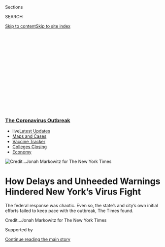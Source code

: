 <div id="app">

<div>

<div>

<div>

<div class="NYTAppHideMasthead css-ikk3s8 e1suatyy0">

<div class="section css-133zg39 e1suatyy2">

<div class="css-eph4ug er09x8g0">

<div class="css-6n7j50">

</div>

<span class="css-1dv1kvn">Sections</span>

<div class="css-10488qs">

<span class="css-1dv1kvn">SEARCH</span>

</div>

[Skip to content](#site-content)[Skip to site
index](#site-index)

</div>

<div class="css-10698na e1huz5gh0">

</div>

</div>

</div>

</div>

<div data-aria-hidden="false">

<div id="site-content" data-role="main">

<div>

<div class="css-1aor85t" style="opacity:0.000000001;z-index:-1;visibility:hidden">

<div class="css-1hqnpie">

<div class="css-epjblv">

<span class="css-17xtcya">[New
York](/section/nyregion)</span><span class="css-x15j1o">|</span><span class="css-fwqvlz">How
Delays and Unheeded Warnings Hindered New York’s Virus
Fight</span>

</div>

<div class="css-k008qs">

<div class="css-1iwv8en">

<span class="css-18z7m18"></span>

<div>

</div>

</div>

<span class="css-1n6z4y">https://nyti.ms/2Xk7ByE</span>

<div class="css-1705lsu">

<div class="css-4xjgmj">

<div class="css-4skfbu" data-role="toolbar" data-aria-label="Social Media Share buttons, Save button, and Comments Panel with current comment count" data-testid="share-tools">

  - 
  - 
  - 
  - 
    
    <div class="css-6n7j50">
    
    </div>

  - 
  - 

</div>

</div>

</div>

</div>

</div>

</div>

<div class="css-11qgg8s">

<div class="css-l9svim">

### [<span class="css-pa1jbp"><span class="css-1rxm0ex">The Coronavirus</span><span class="css-1rxm0ex"> Outbreak</span></span>](https://www.nytimes3xbfgragh.onion/news-event/coronavirus?name=styln-coronavirus-national&region=TOP_BANNER&variant=undefined&block=storyline_menu_recirc&action=click&pgtype=Article&impression_id=05e7ce30-e3a8-11ea-ab24-c151c34c6c9f)

  - <span class="css-ousu42"><span class="css-12clwdu">live</span>[Latest
    Updates](https://www.nytimes3xbfgragh.onion/2020/08/21/world/covid-19-coronavirus.html?name=styln-coronavirus-national&region=TOP_BANNER&variant=undefined&block=storyline_menu_recirc&action=click&pgtype=Article&impression_id=05e7ce31-e3a8-11ea-ab24-c151c34c6c9f)</span>
  - <span class="css-ousu42">[Maps and
    Cases](https://www.nytimes3xbfgragh.onion/interactive/2020/us/coronavirus-us-cases.html?name=styln-coronavirus-national&region=TOP_BANNER&variant=undefined&block=storyline_menu_recirc&action=click&pgtype=Article&impression_id=05e7ce32-e3a8-11ea-ab24-c151c34c6c9f)</span>
  - <span class="css-ousu42">[Vaccine
    Tracker](https://www.nytimes3xbfgragh.onion/interactive/2020/science/coronavirus-vaccine-tracker.html?name=styln-coronavirus-national&region=TOP_BANNER&variant=undefined&block=storyline_menu_recirc&action=click&pgtype=Article&impression_id=05e7ce33-e3a8-11ea-ab24-c151c34c6c9f)</span>
  - <span class="css-ousu42">[Colleges
    Closing](https://www.nytimes3xbfgragh.onion/2020/08/19/us/colleges-closing-covid.html?name=styln-coronavirus-national&region=TOP_BANNER&variant=undefined&block=storyline_menu_recirc&action=click&pgtype=Article&impression_id=05e7f540-e3a8-11ea-ab24-c151c34c6c9f)</span>
  - <span class="css-ousu42">[Economy](https://www.nytimes3xbfgragh.onion/live/2020/08/20/business/stock-market-today-coronavirus?name=styln-coronavirus-national&region=TOP_BANNER&variant=undefined&block=storyline_menu_recirc&action=click&pgtype=Article&impression_id=05e7f541-e3a8-11ea-ab24-c151c34c6c9f)</span>

</div>

</div>

<div id="fullBleedHeaderContent">

<div class="css-9fsmc8">

![<span class="css-cnj6d5 e1z0qqy90" itemprop="copyrightHolder"><span class="css-1ly73wi e1tej78p0">Credit...</span><span><span>Jonah
Markowitz for The New York
Times</span></span></span>](https://static01.graylady3jvrrxbe.onion/images/2020/04/03/nyregion/00nyvirus-ticktock1/00nyvirus-ticktock1-articleLarge-v2.jpg?quality=75&auto=webp&disable=upscale)

</div>

<div class="css-1aqq9tq">

<div class="css-1vkm6nb ehdk2mb0">

# How Delays and Unheeded Warnings Hindered New York’s Virus Fight

</div>

The federal response was chaotic. Even so, the state’s and city’s own
initial efforts failed to keep pace with the outbreak, The Times
found.

</div>

<div class="css-nwzfg5 e1gnum310">

<span class="css-1f9pvn2 nyregion"></span><span class="css-cnj6d5 e1z0qqy90" itemprop="copyrightHolder"><span class="css-1ly73wi e1tej78p0">Credit...</span><span><span>Jonah
Markowitz for The New York Times</span></span></span>

</div>

<div id="sponsor-wrapper" class="css-1hyfx7x">

<div id="sponsor-slug" class="css-19vbshk">

Supported by

</div>

[Continue reading the main
story](#after-sponsor)

<div id="sponsor" class="ad sponsor-wrapper" style="text-align:center;height:100%;display:block">

</div>

<div id="after-sponsor">

</div>

</div>

<div class="css-1wx1auc e1gnum311">

<div class="css-18e8msd">

<div class="css-vp77d3 epjyd6m0">

<div class="css-hus3qt ey68jwv0" data-aria-hidden="true">

[![J. David
Goodman](https://static01.graylady3jvrrxbe.onion/images/2018/07/18/nyregion/author-j-david-goodman/author-j-david-goodman-thumbLarge.png
"J. David Goodman")](https://www.nytimes3xbfgragh.onion/by/j-david-goodman)

</div>

<div class="css-1baulvz">

By [<span class="css-1baulvz last-byline" itemprop="name">J. David
Goodman</span>](https://www.nytimes3xbfgragh.onion/by/j-david-goodman)

</div>

</div>

  - 
    
    <div class="css-ld3wwf e16638kd2">
    
    Published April 8, 2020Updated July 18,
    2020
    
    </div>

  - 
    
    <div class="css-4xjgmj">
    
    <div class="css-pvvomx" data-role="toolbar" data-aria-label="Social Media Share buttons, Save button, and Comments Panel with current comment count" data-testid="share-tools">
    
      - 
      - 
      - 
      - 
        
        <div class="css-6n7j50">
        
        </div>
    
      - 
      - 
    
    </div>
    
    </div>

</div>

</div>

</div>

<div class="section meteredContent css-1r7ky0e" name="articleBody" itemprop="articleBody">

<div class="css-1fanzo5 StoryBodyCompanionColumn">

<div class="css-53u6y8">

A 39-year-old woman took Flight 701 from Doha, Qatar, to John F. Kennedy
International Airport in late February, the final leg of her trip home
to New York City from Iran.

A week later, on March 1, she tested positive for the
[coronavirus](https://www.nytimes3xbfgragh.onion/2020/07/13/upshot/coronavirus-response-fax-machines.html),
the first confirmed case in New York City of an outbreak that had
already devastated China and parts of Europe. The next day, [Gov. Andrew
M.
Cuomo](https://www.nytimes3xbfgragh.onion/2020/04/09/style/cuomo-ny-tough-video-coronavirus.html),
appearing with Mayor Bill de Blasio at a news conference, promised that
health investigators would track down every person on the woman’s
flight. But no one did.

A day later, [a lawyer from New
Rochelle](https://www.nytimes3xbfgragh.onion/2020/03/03/nyregion/coronavirus-new-york-state.html),
a New York City suburb, tested positive for the virus — an alarming sign
because he had not traveled to any affected country, suggesting
community spread was already taking place.

Although city investigators had traced the lawyer’s whereabouts and
connections to the most crowded corridors of Manhattan, the state’s
efforts focused on the suburb, not the city, and Mr. de Blasio urged the
public not to worry. “We’ll tell you the second we think you should
change your behavior,” [the mayor said on
March 5](https://www.nytimes3xbfgragh.onion/2020/03/05/nyregion/coronavirus-new-york-cases.html).

</div>

</div>

<div class="css-1fanzo5 StoryBodyCompanionColumn">

<div class="css-53u6y8">

For many days after the first positive test, as the coronavirus silently
spread throughout the New York region, [Mr.
Cuomo](https://www.nytimes3xbfgragh.onion/2020/04/09/style/cuomo-ny-tough-video-coronavirus.html),
Mr. de Blasio and their top aides projected an unswerving confidence
that the outbreak would be readily contained.

There would be cases, they repeatedly said, but New York’s hospitals
were some of the best in the world. Plans were in place.
[Responses](https://www.nytimes3xbfgragh.onion/2020/07/13/upshot/coronavirus-response-fax-machines.html)
had been rehearsed during “tabletop” exercises. After all, the city had
been here before — Ebola, Zika, the H1N1 virus, even Sept. 11.

“Excuse our arrogance as New Yorkers — I speak for the mayor also on
this one — we think we have the best health care system on the planet
right here in New York,” [Mr. Cuomo said on
March 2](https://www.governor.ny.gov/news/video-audio-photos-rush-transcript-novel-coronavirus-briefing-governor-cuomo-announces-state).
“So, when you’re saying, what happened in other countries versus what
happened here, we don’t even think it’s going to be as bad as it was in
other countries.”

</div>

</div>

<div class="css-79elbk" data-testid="photoviewer-wrapper">

<div class="css-z3e15g" data-testid="photoviewer-wrapper-hidden">

</div>

<div class="css-1a48zt4 ehw59r15" data-testid="photoviewer-children">

![<span class="css-16f3y1r e13ogyst0" data-aria-hidden="true">Gov.
Andrew M. Cuomo and Mayor Bill de Blasio appeared together at a news
conference on March
2. </span><span class="css-cnj6d5 e1z0qqy90" itemprop="copyrightHolder"><span class="css-1ly73wi e1tej78p0">Credit...</span><span>Dave
Sanders for The New York
Times</span></span>](https://static01.graylady3jvrrxbe.onion/images/2020/04/03/nyregion/00nyvirus-ticktock11/merlin_169898430_0bd836f4-2adb-4cde-bb17-6493371aab4a-articleLarge.jpg?quality=75&auto=webp&disable=upscale)

</div>

</div>

<div class="css-1fanzo5 StoryBodyCompanionColumn">

<div class="css-53u6y8">

But now, New York City and the surrounding suburbs have become the
epicenter of the pandemic in the United States, with far more cases than
many countries have. [More than 138,000 people in the state have tested
positive for the
virus](https://www.nytimes3xbfgragh.onion/2020/04/07/nyregion/coronavirus-new-york-update.html),
with nearly all of them in the city and nearby suburbs.

</div>

</div>

<div class="css-1fanzo5 StoryBodyCompanionColumn">

<div class="css-53u6y8">

On Tuesday, Mr. Cuomo announced that 731 more people had died of the
virus, the state’s highest one-day total yet. The overall death toll in
New York is 5,489 people.

Epidemiologists have pointed to [New York City’s
density](https://www.nytimes3xbfgragh.onion/2020/03/23/nyregion/coronavirus-nyc-crowds-density.html)
and its role as an international hub of commerce and tourism to explain
why the coronavirus has spread so rapidly. And it seems highly unlikely
that any response by the state or city could have fully stopped the
pandemic.

</div>

</div>

<div>

</div>

<div class="css-1fanzo5 StoryBodyCompanionColumn">

<div class="css-53u6y8">

From the earliest days of the crisis, state and city officials were also
hampered by a [chaotic and often dysfunctional federal
response](https://www.nytimes3xbfgragh.onion/2020/07/18/us/politics/trump-coronavirus-response-failure-leadership.html),
including [significant problems with the expansion of coronavirus
testing](https://www.nytimes3xbfgragh.onion/2020/03/28/us/testing-coronavirus-pandemic.html),
which made it far harder to gauge the scope of the outbreak.

Normally, New York would get help from Washington in such a time, as it
did after Sept. 11. But [President Trump in February and early
March](https://www.nytimes3xbfgragh.onion/2020/04/01/us/politics/coronavirus-trump.html)
minimized the coronavirus threat, clashing with his own medical experts
and failing to marshal the might of the federal government soon after
cases emerged in the United States.

As a result, state and city officials often had to make decisions early
on without full assistance from the federal government.

Even so, the initial efforts by New York officials to stem the outbreak
were hampered by their own confused guidance, unheeded warnings, delayed
decisions and political infighting, The New York Times found.

</div>

</div>

<div class="css-1fanzo5 StoryBodyCompanionColumn">

<div class="css-53u6y8">

“Flu was coming down, and then you saw this new ominous spike. And it
was Covid. And it was spreading widely in New York City before anyone
knew it,” said Dr. Thomas R. Frieden, the former head of the Centers for
Disease Control and Prevention and former commissioner of the city’s
Health Department. “You have to move really fast. Hours and days. Not
weeks. Once it gets a head of steam, there is no way to stop it.”

Dr. Frieden said that if the [state and city had adopted widespread
social-distancing measures a week or two
earlier](https://twitter.com/DrTomFrieden/status/1247184873615433729),
including closing schools, stores and restaurants, then the estimated
death toll from the outbreak might have been reduced by 50 to 80
percent.

But New York mandated those measures after localities in states
including California and Washington had done so.

San Francisco, for example, ordered schools closed on [March 12 when
that city had 18 confirmed
cases](https://www.kron4.com/health/coronavirus/san-francisco-reports-4-new-coronavirus-cases-bringing-total-to-18/);
Ohio also ordered its schools
[closed](https://www.usnews.com/news/education-news/articles/2020-03-12/ohio-gov-mike-dewine-orders-all-k-12-schools-closed)
on the same day, with five confirmed cases. Mr. de Blasio ordered
schools in New York to close three days later [when the city had 329
cases](https://www.governor.ny.gov/news/governor-cuomo-calls-president-trump-take-comprehensive-federal-action-combat-novel-coronavirus).

Then seven Bay Area counties [imposed stay-at-home rules on
March 17](https://www.nytimes3xbfgragh.onion/2020/03/16/us/california-covid-19.html).
Two days later, the entire [state of California ordered the
same](https://www.nytimes3xbfgragh.onion/2020/03/19/us/California-stay-at-home-order-virus.html).
New York State’s stay-at-home order came on the 20th, [and went into
effect on
March 22](https://www.nytimes3xbfgragh.onion/2020/03/20/us/ny-ca-stay-home-order.html).

<div id="NYT_MAIN_CONTENT_1_REGION" class="css-9tf9ac">

<div>

<div id="styln-covid-updates-world" class="section interactive-content interactive-size-medium css-1ftcdic">

<div class="css-17ih8de interactive-body">

<div id="styln-briefing-block" data-asset-id="QXJ0aWNsZTpueXQ6Ly9hcnRpY2xlLzVlZmEyNmIwLWIwYjYtNTdiMC05OWRjLWUwZWIwZmI0NGJlZg==">

<div class="briefing-block-header-section">

# [Latest Updates: The Coronavirus Outbreak](https://www.nytimes3xbfgragh.onion/2020/08/21/world/covid-19-coronavirus.html?action=click&pgtype=Article&state=default&region=MAIN_CONTENT_1&context=storylines_live_updates)

<div class="briefing-block-ts">

Updated 2020-08-21T12:08:11.126Z

</div>

</div>

  - [‘Be adults’: Universities in the U.S. are warning students about
    gatherings as they return to
    campus.](https://www.nytimes3xbfgragh.onion/2020/08/21/world/covid-19-coronavirus.html?action=click&pgtype=Article&state=default&region=MAIN_CONTENT_1&context=storylines_live_updates#link-6a60a19d)
  - [As he accepts the Democratic nomination, Biden knocks Trump’s
    pandemic
    response.](https://www.nytimes3xbfgragh.onion/2020/08/21/world/covid-19-coronavirus.html?action=click&pgtype=Article&state=default&region=MAIN_CONTENT_1&context=storylines_live_updates#link-324af071)
  - [South Korea threatens to detain people who obstruct virus-control
    efforts.](https://www.nytimes3xbfgragh.onion/2020/08/21/world/covid-19-coronavirus.html?action=click&pgtype=Article&state=default&region=MAIN_CONTENT_1&context=storylines_live_updates#link-191d44be)

<div class="briefing-block-footer">

<div class="briefing-block-footer-meta">

[See more
updates](https://www.nytimes3xbfgragh.onion/2020/08/21/world/covid-19-coronavirus.html?action=click&pgtype=Article&state=default&region=MAIN_CONTENT_1&context=storylines_live_updates)

</div>

<div class="briefing-block-briefinglinks">

<span>More live coverage:</span>
[Markets](https://www.nytimes3xbfgragh.onion/live/2020/08/21/business/stock-market-today-coronavirus?action=click&pgtype=Article&state=default&region=MAIN_CONTENT_1&context=storylines_live_updates)

</div>

</div>

</div>

</div>

</div>

</div>

</div>

“New York City as a whole was late in social measures,” said Isaac B.
Weisfuse, a [former New York City deputy health
commissioner](https://www.nytimes3xbfgragh.onion/2008/06/18/nyregion/18flu.html).
“Any after-action review of the pandemic in New York City will focus on
that issue. It has become the major issue in the transmission of the
virus.”

Interviews with more than 60 people on the front-lines of the unfolding
crisis — city and state officials, hospital executives, health care
workers, union leaders and emergency medical workers — revealed how the
virus overwhelmed the city’s longstanding preparations, leaving
officials to improvise. Many spoke on the record; others spoke
anonymously to describe private meetings and conversations without fear
of losing their jobs.

</div>

</div>

<div class="css-1fanzo5 StoryBodyCompanionColumn">

<div class="css-53u6y8">

“Everything was slow,” said Councilman Stephen T. Levin, a Brooklyn
Democrat who had called for City Hall to take swifter action as the
outbreak spread. “You have to adapt really quickly, and nothing we were
doing was adapting quickly.”

Both Mr. Cuomo and Mr. de Blasio have focused intensely in recent days
on vastly expanding the ability of the health care system to treat
coronavirus patients [as the outbreak nears its
peak](https://www.nytimes3xbfgragh.onion/2020/04/06/nyregion/coronavirus-new-york-peak.html).
The state and city have set up new hospital wards, scoured the world for
ventilators and protective gear and aggressively recruited doctors and
nurses around the country.

Mr. Cuomo has been praised for his informative daily news conferences,
where he not only focuses on the facts of the pandemic but also seeks to
rally the public’s support for efforts to curb the spread. Mr. de Blasio
has also made outreach a priority.

Still, Mr. Cuomo has at times acknowledged the difficulties in fighting
the outbreak.

“I am tired of being behind this virus,” [he said on
March 31](https://www.governor.ny.gov/news/video-audio-photos-rush-transcript-amid-ongoing-covid-19-pandemic-governor-cuomo-announces-new).
“We’ve been playing catch-up. You don’t win playing catch-up.”

The governor’s aides said he was referring to the country as a whole,
not New York.

The governor and the mayor emphasized that they had no misgivings about
their initial handling of their response. They said that their efforts
spurred the Trump administration to act more decisively to curb the
outbreak. New York was the first state to obtain federal approval for
its own coronavirus testing.

“Every action I took was criticized at the time as premature,” Mr. Cuomo
said in an interview. “The facts have proven my decisions correct.”

Mr. de Blasio said in a statement, “We’re dealing with a virus that’s
only months old and science that changes by the day,” adding that
“hindsight is a luxury none of us have in the heat of
battle.”

</div>

</div>

<div class="css-1fanzo5 StoryBodyCompanionColumn">

<div class="css-53u6y8">

## Messages of confidence and confusion

</div>

</div>

<div class="css-79elbk" data-testid="photoviewer-wrapper">

<div class="css-z3e15g" data-testid="photoviewer-wrapper-hidden">

</div>

<div class="css-1a48zt4 ehw59r15" data-testid="photoviewer-children">

<div class="css-1xdhyk6 erfvjey0">

<span class="css-1ly73wi e1tej78p0">Image</span>

<div class="css-zjzyr8">

<div data-testid="lazyimage-container" style="height:257.77777777777777px">

</div>

</div>

</div>

<span class="css-16f3y1r e13ogyst0" data-aria-hidden="true">The mayor
and his aides worried about how a shutdown would affect the poorest and
most vulnerable New Yorkers.
</span><span class="css-cnj6d5 e1z0qqy90" itemprop="copyrightHolder"><span class="css-1ly73wi e1tej78p0">Credit...</span><span>Dave
Sanders for The New York Times</span></span>

</div>

</div>

<div class="css-1fanzo5 StoryBodyCompanionColumn">

<div class="css-53u6y8">

From the start, Mr. de Blasio and Mr. Cuomo projected as much concern
about panic as they did about the virus.

“We can really keep this thing contained,” [Mr. de Blasio said at a news
conference](https://www.nytimes3xbfgragh.onion/2020/02/27/nyregion/new-york-coronavirus.html)
about virus preparations in late February.

That tone continued even after the first positive case was announced on
March 1.

“Everybody is doing exactly what we need to do,” said Mr. Cuomo, seated
with Mr. de Blasio, at a news conference on March 2. “We have been ahead
of this from Day 1.”

Hospitals also expressed confidence in their plans for responding to a
pandemic, with the Healthcare Association of New York State declaring on
March 2 that its members were “[prepared for an influx of patients
caused
by](https://www.hanys.org/communications/pr/2020/2020-03-02_coronavirus.cfm)Covid-19.”

But few, if any, appeared to have made significant efforts before the
virus hit to greatly increase supplies of ventilators or protective
gear, [looking instead to draw on emergency government
stockpiles](https://www.gnyha.org/wp-content/uploads/2020/03/3_GNYHA-Statement-Hospital-Preparedness-for-Coronavirus.pdf).

Officials seemed to speak and act based on the assumption that the virus
had not arrived in the state until that first case — the woman traveling
from Iran. State and local officials now acknowledge that the virus was
almost certainly in New York much earlier.

</div>

</div>

<div class="css-1fanzo5 StoryBodyCompanionColumn">

<div class="css-53u6y8">

Infectious disease specialists had known for weeks before any positive
test had occurred that many of the early cases would be missed because
of significant flaws in federal testing.

Bruce Farber, the chief of infectious diseases for two hospitals within
Northwell Health, the largest hospital system in New York, said that by
late January, it was apparent that cases would soon begin appearing in
the United States. He said he and his colleagues realized, as they
reviewed the strictly limited federal testing criteria during a Feb. 7
meeting, that many infected people would not be identified.

Only those with a fever severe enough to require hospitalization and who
had traveled to China in the previous 14 days could get tested, Dr.
Farber told them, reading from the C.D.C. guidelines.

“It was that moment that I think everybody in the room realized, we’re
dead,” Dr. Farber said.

For both city and state, the initial plan was to trace, isolate and
contain each case. Mr. Cuomo promised that they would go further than
necessary to find every connection to the woman who arrived from Iran.

<div id="NYT_MAIN_CONTENT_2_REGION" class="css-9tf9ac">

<div>

</div>

</div>

“Out of an abundance of caution we will be contacting the people who
were on the flight with her from Iran to New York,” he said.

But no one ever did that work. Local officials could only request an
investigation from the C.D.C., and the agency did not perform one
because they believed at the time she had not been contagious during the
flight, officials said. Neither Mr. Cuomo nor Mr. de Blasio publicly
mentioned finding the plane passengers again.

</div>

</div>

<div class="css-1fanzo5 StoryBodyCompanionColumn">

<div class="css-53u6y8">

That’s because new cases in the area kept emerging: the lawyer in New
Rochelle who worked in Manhattan but had no connection to the first case
and had not traveled to countries affected by the virus. Then two more
people in New York City tested positive, also unconnected to the
affected countries and, more ominously, to each
other.

</div>

</div>

<div class="css-79elbk" data-testid="photoviewer-wrapper">

<div class="css-z3e15g" data-testid="photoviewer-wrapper-hidden">

</div>

<div class="css-1a48zt4 ehw59r15" data-testid="photoviewer-children">

<div class="css-1xdhyk6 erfvjey0">

<span class="css-1ly73wi e1tej78p0">Image</span>

<div class="css-zjzyr8">

<div data-testid="lazyimage-container" style="height:264.22222222222223px">

</div>

</div>

</div>

<span class="css-16f3y1r e13ogyst0" data-aria-hidden="true">In
mid-March, Mr. Cuomo ordered a “containment area” for New Rochelle,
where a cluster had emerged.
</span><span class="css-cnj6d5 e1z0qqy90" itemprop="copyrightHolder"><span class="css-1ly73wi e1tej78p0">Credit...</span><span>Andrew
Seng for The New York Times</span></span>

</div>

</div>

<div class="css-1fanzo5 StoryBodyCompanionColumn">

<div class="css-53u6y8">

New York City, at the start of the outbreak, relied on 50 disease
detectives to trace the rapidly rising cases of unconnected infected
people, city officials said.

By comparison, in Wuhan, China, where the pandemic began, more than
9,000 such workers were deployed. New York City added to its original 50
only after the outbreak began to accelerate.

Because of the limits on testing, said the mayor’s press secretary,
Freddi Goldstein, “all the detectives in the world would have been
useless.”

By March 5, Mr. de Blasio seemed to acknowledge the virus had spread
beyond control. “You have to assume it could be anywhere in the city,”
he said.

Still, not wanting to cause undue alarm, he told New Yorkers to go on
with their normal lives, which left many confused about the danger they
faced.

The city’s health commissioner, Dr. Oxiris Barbot, had sought to
reassure commuters, in early February, that “this is not something that
you’re going to contract in the subway or on the bus.” The mayor
reiterated the point several times in early March.

</div>

</div>

<div class="css-1fanzo5 StoryBodyCompanionColumn">

<div class="css-53u6y8">

But there seemed to be little basis for that confidence.

The C.D.C. in early February said it was “unclear” if the virus could be
transferred on surfaces and, by March, said that it might “[be
possible](https://www.cdc.gov/coronavirus/2019-ncov/prevent-getting-sick/how-covid-spreads.html?CDC_AA_refVal=https%3A%2F%2Fwww.cdc.gov%2Fcoronavirus%2F2019-ncov%2Fprepare%2Ftransmission.html)”
for someone to get infected by touching a contaminated surface and then
touching their face. The virus mainly spreads between people in close
contact, the agency has said, such as occurs on a crowded subway.

State and city officials blamed the confusing messages on shifting
guidance from the federal government.

But by the second week in March, as the virus continued to spread
widely, Mr. de Blasio also clashed over messaging with his own Health
Department.

The mayor wanted widespread testing, but senior Health Department
officials believed it was a waste of limited resources. They urged
instead a public awareness campaign to tell people with mild symptoms to
stay home and not infect others, or themselves, by going to testing
centers.

City Hall blocked the department from releasing that message to the
public, until the mayor eventually backed down in the third week in
March.

## The coronavirus moves faster than the response

</div>

</div>

<div class="css-79elbk" data-testid="photoviewer-wrapper">

<div class="css-z3e15g" data-testid="photoviewer-wrapper-hidden">

</div>

<div class="css-1a48zt4 ehw59r15" data-testid="photoviewer-children">

<div class="css-1xdhyk6 erfvjey0">

<span class="css-1ly73wi e1tej78p0">Image</span>

<div class="css-zjzyr8">

<div data-testid="lazyimage-container" style="height:257.77777777777777px">

</div>

</div>

</div>

<span class="css-16f3y1r e13ogyst0" data-aria-hidden="true">On March 15,
Mr. de Blasio finally relented and agreed to close public
schools. </span><span class="css-cnj6d5 e1z0qqy90" itemprop="copyrightHolder"><span class="css-1ly73wi e1tej78p0">Credit...</span><span>Sarah
Blesener for The New York Times</span></span>

</div>

</div>

<div class="css-1fanzo5 StoryBodyCompanionColumn">

<div class="css-53u6y8">

New York City’s system for detecting infectious diseases was flashing
danger.

While only about 100 cases of the coronavirus had been confirmed in the
whole state, [the city’s surveillance
system](https://a816-health.nyc.gov/hdi/epiquery/disease-reporting) was,
by the end of the first week in March, signaling a spike in
influenza-like illnesses at emergency rooms. A few days later, the
number of police officers calling out sick jumped noticeably, as did
calls to 911 for fever and cough.

</div>

</div>

<div class="css-1fanzo5 StoryBodyCompanionColumn">

<div class="css-53u6y8">

The governor and the mayor began taking limited steps to restrict
people’s activities, but even those were met with resistance.

Locals complained when the governor ordered a porous “containment area”
for New Rochelle, where a cluster had emerged. It meant closing schools
and gathering places in a one-mile radius of a synagogue at the center
of the outbreak, while allowing movement in and out.

Each day brought some new action.

The governor declared a state of emergency, worked to expand testing
capacity and, later, secured the construction of field hospitals. The
mayor and the governor encouraged work-from-home. They restricted large
gatherings to 500 people, and reduced by half the occupancy for
restaurants and bars. Broadway closed. So did most other big
entertainment
venues.

<div id="NYT_MAIN_CONTENT_3_REGION" class="css-9tf9ac">

<div>

<div id="styln-prism-freeform-1594220623585" class="section interactive-content interactive-size-medium css-1ftcdic">

<div class="css-17ih8de interactive-body">

<div id="prism-freeform-block-18477" class="css-19mumt8" data-role="complementary" data-storyline="The Coronavirus Outbreak" data-truncated="true" tabindex="0">

<div class="css-a8d9oz">

<div class="css-eb027h">

[](https://www.nytimes3xbfgragh.onion/news-event/coronavirus?action=click&pgtype=Article&state=default&region=MAIN_CONTENT_3&context=storylines_faq)

### The Coronavirus Outbreak ›

#### Frequently Asked Questions

Updated August 17, 2020

  - #### Why does standing six feet away from others help?
    
      - The coronavirus spreads primarily through droplets from your
        mouth and nose, especially when you cough or sneeze. The C.D.C.,
        one of the organizations using that measure, [bases its
        recommendation of six
        feet](https://www.nytimes3xbfgragh.onion/2020/04/14/health/coronavirus-six-feet.html?action=click&pgtype=Article&state=default&region=MAIN_CONTENT_3&context=storylines_faq)
        on the idea that most large droplets that people expel when they
        cough or sneeze will fall to the ground within six feet. But six
        feet has never been a magic number that guarantees complete
        protection. Sneezes, for instance, can launch droplets a lot
        farther than six feet, [according to a recent
        study](https://jamanetwork.com/journals/jama/fullarticle/2763852).
        It's a rule of thumb: You should be safest standing six feet
        apart outside, especially when it's windy. But keep a mask on at
        all times, even when you think you’re far enough apart.

  - #### I have antibodies. Am I now immune?
    
      - As of right now,[that seems likely, for at least several
        months.](https://www.nytimes3xbfgragh.onion/2020/07/22/health/covid-antibodies-herd-immunity.html?action=click&pgtype=Article&state=default&region=MAIN_CONTENT_3&context=storylines_faq)
        There have been frightening accounts of people suffering what
        seems to be a second bout of Covid-19. But experts say these
        patients may have a drawn-out course of infection, with the
        virus taking a slow toll weeks to months after initial exposure.
        People infected with the coronavirus typically
        [produce](https://www.nature.com/articles/s41586-020-2456-9)
        immune molecules called antibodies, which are [protective
        proteins made in response to an
        infection](https://www.nytimes3xbfgragh.onion/2020/05/07/health/coronavirus-antibody-prevalence.html?action=click&pgtype=Article&state=default&region=MAIN_CONTENT_3&context=storylines_faq)[.
        These antibodies
        may](https://www.nytimes3xbfgragh.onion/2020/05/07/health/coronavirus-antibody-prevalence.html?action=click&pgtype=Article&state=default&region=MAIN_CONTENT_3&context=storylines_faq)
        last in the body [only two to three
        months](https://www.nature.com/articles/s41591-020-0965-6),
        which may seem worrisome, but that’s perfectly normal after an
        acute infection subsides, said Dr. Michael Mina, an immunologist
        at Harvard University. It may be possible to get the coronavirus
        again, but it’s highly unlikely that it would be possible in a
        short window of time from initial infection or make people
        sicker the second time.

  - #### I’m a small-business owner. Can I get relief?
    
      - The [stimulus bills enacted in
        March](https://www.nytimes3xbfgragh.onion/article/small-business-loans-stimulus-grants-freelancers-coronavirus.html?action=click&pgtype=Article&state=default&region=MAIN_CONTENT_3&context=storylines_faq)
        offer help for the millions of American small businesses. Those
        eligible for aid are businesses and nonprofit organizations with
        fewer than 500 workers, including sole proprietorships,
        independent contractors and freelancers. Some larger companies
        in some industries are also eligible. The help being offered,
        which is being managed by the Small Business Administration,
        includes the Paycheck Protection Program and the Economic Injury
        Disaster Loan program. But lots of folks have [not yet seen
        payouts.](https://www.nytimes3xbfgragh.onion/interactive/2020/05/07/business/small-business-loans-coronavirus.html?action=click&pgtype=Article&state=default&region=MAIN_CONTENT_3&context=storylines_faq)
        Even those who have received help are confused: The rules are
        draconian, and some are stuck sitting on [money they don’t know
        how to
        use.](https://www.nytimes3xbfgragh.onion/2020/05/02/business/economy/loans-coronavirus-small-business.html?action=click&pgtype=Article&state=default&region=MAIN_CONTENT_3&context=storylines_faq)
        Many small-business owners are getting less than they expected
        or [not hearing anything at
        all.](https://www.nytimes3xbfgragh.onion/2020/06/10/business/Small-business-loans-ppp.html?action=click&pgtype=Article&state=default&region=MAIN_CONTENT_3&context=storylines_faq)

  - #### What are my rights if I am worried about going back to work?
    
      - Employers have to provide [a safe
        workplace](https://www.osha.gov/SLTC/covid-19/standards.html)
        with policies that protect everyone equally. [And if one of your
        co-workers tests positive for the coronavirus, the
        C.D.C.](https://www.nytimes3xbfgragh.onion/article/coronavirus-money-unemployment.html?action=click&pgtype=Article&state=default&region=MAIN_CONTENT_3&context=storylines_faq)
        has said that [employers should tell their
        employees](https://www.cdc.gov/coronavirus/2019-ncov/community/guidance-business-response.html)
        -- without giving you the sick employee’s name -- that they may
        have been exposed to the virus.

  - #### What is school going to look like in September?
    
      - It is unlikely that many schools will return to a normal
        schedule this fall, requiring the grind of [online
        learning](https://www.nytimes3xbfgragh.onion/2020/06/05/us/coronavirus-education-lost-learning.html?action=click&pgtype=Article&state=default&region=MAIN_CONTENT_3&context=storylines_faq),
        [makeshift child
        care](https://www.nytimes3xbfgragh.onion/2020/05/29/us/coronavirus-child-care-centers.html?action=click&pgtype=Article&state=default&region=MAIN_CONTENT_3&context=storylines_faq)
        and [stunted
        workdays](https://www.nytimes3xbfgragh.onion/2020/06/03/business/economy/coronavirus-working-women.html?action=click&pgtype=Article&state=default&region=MAIN_CONTENT_3&context=storylines_faq)
        to continue. California’s two largest public school districts —
        Los Angeles and San Diego — said on July 13, that [instruction
        will be remote-only in the
        fall](https://www.nytimes3xbfgragh.onion/2020/07/13/us/lausd-san-diego-school-reopening.html?action=click&pgtype=Article&state=default&region=MAIN_CONTENT_3&context=storylines_faq),
        citing concerns that surging coronavirus infections in their
        areas pose too dire a risk for students and teachers. Together,
        the two districts enroll some 825,000 students. They are the
        largest in the country so far to abandon plans for even a
        partial physical return to classrooms when they reopen in
        August. For other districts, the solution won’t be an
        all-or-nothing approach. [Many
        systems](https://bioethics.jhu.edu/research-and-outreach/projects/eschool-initiative/school-policy-tracker/),
        including the nation’s largest, New York City, are devising
        [hybrid
        plans](https://www.nytimes3xbfgragh.onion/2020/06/26/us/coronavirus-schools-reopen-fall.html?action=click&pgtype=Article&state=default&region=MAIN_CONTENT_3&context=storylines_faq)
        that involve spending some days in classrooms and other days
        online. There’s no national policy on this yet, so check with
        your municipal school system regularly to see what is happening
        in your
community.

<div id="styln-survey-component-18477" class="styln-survey-component" data-surveyname="faq" data-surveystoryline="coronavirus">

</div>

</div>

<div class="css-6mllg9">

</div>

<div class="css-pmm6ed">

<span class="css-5gimkt"></span>

</div>

</div>

</div>

</div>

</div>

</div>

</div>

Still some people flouted the rules, continuing to gather in public.

But the biggest and most prolonged battle centered on closing the city’s
school system, with its 1.1 million students. Doing so would amount to a
virtual shutdown of the
city.

</div>

</div>

<div class="css-79elbk" data-testid="photoviewer-wrapper">

<div class="css-z3e15g" data-testid="photoviewer-wrapper-hidden">

</div>

<div class="css-1a48zt4 ehw59r15" data-testid="photoviewer-children">

<div class="css-1xdhyk6 erfvjey0">

<span class="css-1ly73wi e1tej78p0">Image</span>

<div class="css-zjzyr8">

<div data-testid="lazyimage-container" style="height:257.77777777777777px">

</div>

</div>

</div>

<span class="css-cnj6d5 e1z0qqy90" itemprop="copyrightHolder"><span class="css-1ly73wi e1tej78p0">Credit...</span><span>Andrew
Seng for The New York
Times</span></span>

</div>

</div>

<div class="css-a7yk8a e73j0it0">

<div class="css-1xdhyk6 erfvjey0">

<span class="css-1ly73wi e1tej78p0">Image</span>

<div class="css-zjzyr8">

<div data-testid="lazyimage-container" style="height:257.77777777777777px">

</div>

</div>

</div>

<span class="css-cnj6d5 e1z0qqy90" itemprop="copyrightHolder"><span class="css-1ly73wi e1tej78p0">Credit...</span><span>James
Estrin/The New York
Times</span></span>

<div class="css-1xdhyk6 erfvjey0">

<span class="css-1ly73wi e1tej78p0">Image</span>

<div class="css-zjzyr8">

<div data-testid="lazyimage-container" style="height:257.77777777777777px">

</div>

</div>

</div>

<span class="css-16f3y1r e13ogyst0" data-aria-hidden="true">The cluster
in New Rochelle eventually led to a drive-through testing area, and the
presence of the National
Guard.</span><span class="css-cnj6d5 e1z0qqy90" itemprop="copyrightHolder"><span class="css-1ly73wi e1tej78p0">Credit...</span><span>Andrew
Seng for The New York Times</span></span>

</div>

<div class="css-1fanzo5 StoryBodyCompanionColumn">

<div class="css-53u6y8">

The mayor and his aides worried about the effect on the poorest and most
vulnerable New Yorkers. For Mr. de Blasio, whose progressive political
identity has been defined by his attention to the city’s have-nots, the
crisis presented a stark and unwelcome choice to harm some New Yorkers
in order to save others.

</div>

</div>

<div class="css-1fanzo5 StoryBodyCompanionColumn">

<div class="css-53u6y8">

“If you suddenly in one day close down the schools, how do you make sure
that you are providing for these kids and their parents?” said Emma
Wolfe, a top aide to Mr. de Blasio. “We’re not in the suburbs. We can’t
tell people to stay at home and play around in your yard.”

Behind the scenes, top health officials were growing increasingly
alarmed. Demetre Daskalakis, the city’s head of disease control,
threatened to quit if the schools were not closed, a city official said.
City Hall said no such threat reached the mayor’s attention.

And Dr. Barbot — who at the start of the outbreak had insisted that “New
Yorkers remain at low risk” — gave a far scarier assessment to a
closed-door meeting of business executives in City Hall on March 12: Up
to 70 percent of city residents could become infected.

The time for containment was over, she added. Mr. de Blasio, seated
beside her at the meeting, stared daggers as she spoke.

“Why don’t you shut down restaurants now?” a chief executive who
attended the meeting recalled someone asking the mayor.

“I’m really concerned about restaurateurs; I’m really concerned about
jobs,” the mayor responded, the executive recalled. Mr. de Blasio had
urged New Yorkers to start social distancing and work from home where
possible.

The following weekend, even though Mr. de Blasio and Mr. Cuomo had
ordered occupancy limits for restaurants and bars, much of the city’s
nightlife appeared to continue
apace.

</div>

</div>

<div class="css-1fanzo5 StoryBodyCompanionColumn">

<div class="css-53u6y8">

## Another round of governor vs. mayor

</div>

</div>

<div class="css-79elbk" data-testid="photoviewer-wrapper">

<div class="css-z3e15g" data-testid="photoviewer-wrapper-hidden">

</div>

<div class="css-1a48zt4 ehw59r15" data-testid="photoviewer-children">

<div class="css-1xdhyk6 erfvjey0">

<span class="css-1ly73wi e1tej78p0">Image</span>

<div class="css-zjzyr8">

<div data-testid="lazyimage-container" style="height:257.1333333333334px">

</div>

</div>

</div>

<span class="css-16f3y1r e13ogyst0" data-aria-hidden="true">Mr. Cuomo
has been praised for his daily news conferences, where he focuses on the
facts of the
outbreak.</span><span class="css-cnj6d5 e1z0qqy90" itemprop="copyrightHolder"><span class="css-1ly73wi e1tej78p0">Credit...</span><span>Cindy
Schultz for The New York Times</span></span>

</div>

</div>

<div class="css-1fanzo5 StoryBodyCompanionColumn">

<div class="css-53u6y8">

State and city officials believed they were doing everything possible to
confront the outbreak, moving from big decision to big decision so
quickly that each day, they said, felt like a year. They blamed the
spread in New York on the federal government, which they say dragged its
feet on testing. For weeks, Mr. Trump [brushed aside
concerns](https://www.nytimes3xbfgragh.onion/video/us/politics/100000007067717/trumps-coronavirus-statements.html)
that the outbreak would damage the country.

“We have it totally under control,” Mr. Trump said in late January. A
month later, he advised Americans to “view this the same as the flu.”

But local officials did have control over closing schools and
businesses. While they waited on making a decision, other major cities
were moving toward shutdowns.

In California, Los Angeles followed San Francisco’s lead and ordered its
schools closed on March 13, after 40 cases of the virus had been
confirmed. On that same day, there were nearly four times as many
confirmed cases in New York, but City Hall did not yet support closing
schools.

And even as aides to the mayor and governor, both Democrats, worked
closely together on the response, old rivalries crept in. Though the two
leaders put up a unified front at the outset of the outbreak, it was
clear by the middle of March that a high-stakes version of their
longstanding political battles was playing out. The March 2 news
conference has been their only appearance together.

First, Mr. Cuomo sought to force the mayor’s hand on the schools, state
officials said.

In a series of calls during the second weekend in March, the governor
worked with the Greater New York Hospital Association, a powerful
hospital lobby, to address the question of child care for health care
workers in the event that schools closed. That had been a sticking point
for those workers’ union, 1199 SEIU, which has deep ties to City Hall.
The hospital association volunteered to raise funds.

</div>

</div>

<div class="css-1fanzo5 StoryBodyCompanionColumn">

<div class="css-53u6y8">

The union, which had questioned the need to close schools on that
Friday, was by Sunday calling for closure.

That Sunday morning, March 15, Health Department officials gave Mr. de
Blasio some chilling forecasts of the number of possible dead if more
restrictions were not imposed. Closing schools was necessary, and most
businesses too. By then, the city had a plan to create [centers for the
children of health care
workers](https://www.schools.nyc.gov/enrollment/enrollment-help/regional-enrichment-centers),
as well as emergency medical workers.

Finally, Mr. de Blasio was persuaded.

As the city prepared an announcement to close the schools, Mr. Cuomo
announced the shutdown during a television appearance. Mr. de Blasio
made it official that evening, and then announced restaurants and bars
would be closed for everything but takeout and delivery.

After the decision on schools, the mayor became more assertive in
suggesting major changes in daily
life.

</div>

</div>

<div class="css-79elbk" data-testid="photoviewer-wrapper">

<div class="css-z3e15g" data-testid="photoviewer-wrapper-hidden">

</div>

<div class="css-1a48zt4 ehw59r15" data-testid="photoviewer-children">

<div class="css-1xdhyk6 erfvjey0">

<span class="css-1ly73wi e1tej78p0">Image</span>

<div class="css-zjzyr8">

<div data-testid="lazyimage-container" style="height:257.77777777777777px">

</div>

</div>

</div>

<span class="css-16f3y1r e13ogyst0" data-aria-hidden="true">New York
didn’t shut down fully until March
22.</span><span class="css-cnj6d5 e1z0qqy90" itemprop="copyrightHolder"><span class="css-1ly73wi e1tej78p0">Credit...</span><span>Bryan
Derballa for The New York
Times</span></span>

</div>

</div>

<div class="css-a7yk8a e73j0it0">

<div class="css-1xdhyk6 erfvjey0">

<span class="css-1ly73wi e1tej78p0">Image</span>

<div class="css-zjzyr8">

<div data-testid="lazyimage-container" style="height:257.77777777777777px">

</div>

</div>

</div>

<span class="css-cnj6d5 e1z0qqy90" itemprop="copyrightHolder"><span class="css-1ly73wi e1tej78p0">Credit...</span><span>Jordan
Gale for The New York
Times</span></span>

<div class="css-1xdhyk6 erfvjey0">

<span class="css-1ly73wi e1tej78p0">Image</span>

<div class="css-zjzyr8">

<div data-testid="lazyimage-container" style="height:257.77777777777777px">

</div>

</div>

</div>

<span class="css-cnj6d5 e1z0qqy90" itemprop="copyrightHolder"><span class="css-1ly73wi e1tej78p0">Credit...</span><span>Gabriela
Bhaskar for The New York Times</span></span>

</div>

<div class="css-1fanzo5 StoryBodyCompanionColumn">

<div class="css-53u6y8">

New Yorkers would probably soon have to be kept at home for all but the
most necessary needs, he said on March 17 — a “shelter-in-place” order
similar to what had already been implemented in the Bay Area of
California.

</div>

</div>

<div class="css-1fanzo5 StoryBodyCompanionColumn">

<div class="css-53u6y8">

This time, Mr. Cuomo was the one who resisted. He favored a more gradual
shutdown.

“I’m as afraid of the fear and the panic as I am of the virus, and I
think that the fear is more contagious than the virus right now,” the
governor said when asked two days later about the mayor’s comments.

He chastised the mayor for a poor communication strategy.

But then California moved first: Gov. Gavin Newsom [issued a statewide
order](https://www.nytimes3xbfgragh.onion/2020/03/19/us/California-stay-at-home-order-virus.html)
for residents to stay at home. The state had 675 confirmed cases of the
virus.

That same day, March 19, New York had more than 4,152.

That night, roughly 20 prominent New York leaders — including local
members of Congress, two borough presidents, City Council members and
civic and religious figures — joined a conference call convened by the
state attorney general, Letitia James.

“I was growing very frustrated over the schism between the mayor and the
governor,” said one person on the call, who captured the sentiment.
After the call, a participant conveyed those feelings to the governor’s
office.

Melissa DeRosa, the governor’s top aide, said Mr. Cuomo decided on his
plan to “pause” New York during an afternoon meeting with his health
commissioner, before the call or Mr. Newsom’s order.

The governor had been reviewing disturbing projections about the spread
of the virus since 4:30 a.m., she said.

“OK, let’s shut it down,” she recalled the governor saying. He announced
it the next day.

By that point, March 20, the state had more than 7,000 confirmed
cases.

</div>

</div>

<div class="css-1fanzo5 StoryBodyCompanionColumn">

<div class="css-53u6y8">

## The city reels

</div>

</div>

<div class="css-79elbk" data-testid="photoviewer-wrapper">

<div class="css-z3e15g" data-testid="photoviewer-wrapper-hidden">

</div>

<div class="css-1a48zt4 ehw59r15" data-testid="photoviewer-children">

<div class="css-1xdhyk6 erfvjey0">

<span class="css-1ly73wi e1tej78p0">Image</span>

<div class="css-zjzyr8">

<div data-testid="lazyimage-container" style="height:257.77777777777777px">

</div>

</div>

</div>

<span class="css-16f3y1r e13ogyst0" data-aria-hidden="true">New York
City remains virtually shut down as a result of social distancing and
quarantine
measures. </span><span class="css-cnj6d5 e1z0qqy90" itemprop="copyrightHolder"><span class="css-1ly73wi e1tej78p0">Credit...</span><span>John
Taggart for The New York Times</span></span>

</div>

</div>

<div class="css-1fanzo5 StoryBodyCompanionColumn">

<div class="css-53u6y8">

Leaders of the New York Police Department now start each day with a
review of how many of its 36,000 uniformed officers are sick. By early
April, it was around 19 percent.

“It’s been a struggle,” said the police commissioner, Dermot F. Shea.
Only the fact of a shutdown city has helped.

No parades or protests. No calls to schools. Fewer calls for police in
general. The calls to 911, instead, are mostly for ambulances. First it
was 5,000 a day. Then 6,000. A record almost daily.

That New York City, mammoth and interconnected, would be hit hard by the
pandemic may have been inevitable. But Washington, and then New York,
had options. The state’s leaders had power over key decisions.

Their aides argue they moved as fast as possible given the flawed
information they had from the federal government and in the midst of a
fast-moving crisis on a scale none had seen before.

“This is an enemy that we have underestimated from Day 1,” Mr. Cuomo
said on Monday. “And we have paid the price dearly.”

Jesse Drucker, Luis Ferré Sadurní, Joseph Goldstein, Jeffery C. Mays,
Jesse McKinley, Brian M. Rosenthal and Michael Rothfeld contributed
reporting.

</div>

</div>

</div>

<div>

</div>

<div>

</div>

<div>

</div>

<div>

<div id="bottom-wrapper" class="css-1ede5it">

<div id="bottom-slug" class="css-l9onyx">

Advertisement

</div>

[Continue reading the main
story](#after-bottom)

<div id="bottom" class="ad bottom-wrapper" style="text-align:center;height:100%;display:block;min-height:90px">

</div>

<div id="after-bottom">

</div>

</div>

</div>

</div>

</div>

## Site Index

<div>

</div>

## Site Information Navigation

  - [© <span>2020</span> <span>The New York Times
    Company</span>](https://help.nytimes3xbfgragh.onion/hc/en-us/articles/115014792127-Copyright-notice)

<!-- end list -->

  - [NYTCo](https://www.nytco.com/)
  - [Contact
    Us](https://help.nytimes3xbfgragh.onion/hc/en-us/articles/115015385887-Contact-Us)
  - [Work with us](https://www.nytco.com/careers/)
  - [Advertise](https://nytmediakit.com/)
  - [T Brand Studio](http://www.tbrandstudio.com/)
  - [Your Ad
    Choices](https://www.nytimes3xbfgragh.onion/privacy/cookie-policy#how-do-i-manage-trackers)
  - [Privacy](https://www.nytimes3xbfgragh.onion/privacy)
  - [Terms of
    Service](https://help.nytimes3xbfgragh.onion/hc/en-us/articles/115014893428-Terms-of-service)
  - [Terms of
    Sale](https://help.nytimes3xbfgragh.onion/hc/en-us/articles/115014893968-Terms-of-sale)
  - [Site
    Map](https://spiderbites.nytimes3xbfgragh.onion)
  - [Help](https://help.nytimes3xbfgragh.onion/hc/en-us)
  - [Subscriptions](https://www.nytimes3xbfgragh.onion/subscription?campaignId=37WXW)

</div>

</div>

</div>

</div>
